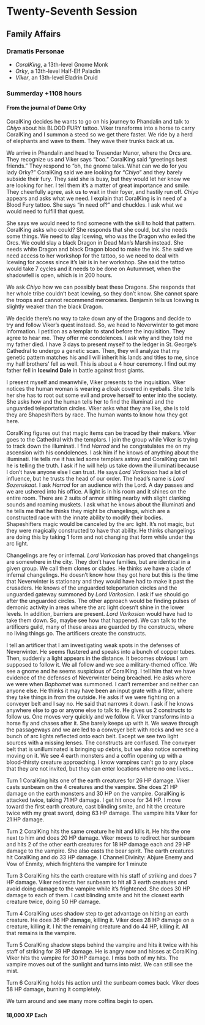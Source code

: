 # Twenty-Seventh Session

## Family Affairs

### Dramatis Personae

- *CoralKing*, a 13th-level Gnome Monk
- *Orky*, a 13th-level Half-Elf Paladin
- *Viker*, an 13th-level Eladrin Druid

### Summerday +1108 hours

#### From the journal of Dame Orky

CoralKing decides he wants to go on his journey to Phandalin and talk to *Chiyo* about his BLOOD FURY tattoo. Viker transforms into a horse to carry CoralKing and I summon a steed so we get there faster. We ride by a herd of elephants and wave to them. They wave their trunks back at us.

We arrive in Phandalin and head to Tresendar Manor, where the Orcs are. They recognize us and Viker says “boo.” CoralKing said “greetings best friends.” They respond to “oh, the gnome talks. What can we do for you lady Orky?” CoralKing said we are looking for “*Chiyo*” and they barely subside their fury. They said she is busy, but they would let her know we are looking for her. I tell them it’s a matter of great importance and smile. They cheerfully agree, ask us to wait in their foyer, and hastily run off. *Chiyo* appears and asks what we need. I explain that CoralKing is in need of a Blood Fury tattoo. She says “in need of?” and chuckles. I ask what we would need to fulfill that quest.

She says we would need to find someone with the skill to hold that pattern. CoralKing asks who could? She responds that she could, but she needs some things. We need to slay Icewing, who was the Dragon who exiled the Orcs. We could slay a black Dragon in Dead Man’s Marsh instead. She needs white Dragon and black Dragon blood to make the ink. She said we need access to her workshop for the tattoo, so we need to deal with Icewing for access since it’s lair is in her workshop. She said the tattoo would take 7 cycles and it needs to be done on Autumnset, when the shadowfell is open, which is in 200 hours.

We ask *Chiyo* how we can possibly beat these Dragons. She responds that her whole tribe couldn’t beat Icewing, so they don’t know. She cannot spare the troops and cannot recommend mercenaries. Benjamin tells us Icewing is slightly weaker than the black Dragon.

We decide there’s no way to take down any of the Dragons and decide to try and follow Viker’s quest instead. So, we head to Neverwinter to get more information. I petition as a templar to stand before the inquisition. They agree to hear me. They offer me condolences. I ask why and they told me my father died. I have 3 days to present myself to the ledger in St. George’s Cathedral to undergo a genetic scan. Then, they will analyze that my genetic pattern matches his and I will inherit his lands and titles to me, since my half brothers’ fell as well. This is about a 4 hour ceremony. I find out my father fell in **Icewind Dale** in battle against frost giants.

I present myself and meanwhile, Viker presents to the inquisition. Viker notices the human woman is wearing a cloak covered in eyeballs. She tells her she has to root out some evil and prove herself to enter into the society. She asks how and the human tells her to find the illuminati and the unguarded teleportation circles. Viker asks what they are like, she is told they are Shapeshifters by race. The human wants to know how they got here.

CoralKing figures out that magic items can be traced by their makers. Viker goes to the Cathedral with the templars. I join the group while Viker is trying to track down the illuminati. I find *Harrod* and he congratulates me on my ascension with his condolences. I ask him if he knows of anything about the illuminati. He tells me it has led some templars astray and CoralKing can tell he is telling the truth. I ask if he will help us take down the illuminati because I don’t have anyone else I can trust. He says *Lord Varkosian* had a lot of influence, but he trusts the head of our order. The head’s name is *Lord Sozenskaat*. I ask *Harrod* for an audience with the Lord. A day passes and we are ushered into his office. A light is in his room and it shines on the entire room. There are 2 suits of armor sitting nearby with slight clanking sounds and roaming muskets. I ask what he knows about the illuminati and he tells me that he thinks they might be changelings, which are a constructed race with the innate ability to modify their bodies. Shapeshifters magic would be canceled by the arc light. It’s not magic, but they were magically constructed to have that ability. He thinks changelings are doing this by taking 1 form and not changing that form while under the arc light.

Changelings are fey or infernal. *Lord Varkosian* has proved that changelings are somewhere in the city. They don’t have families, but are identical in a given group. We call them clones or clades. He thinks we have a clade of infernal changelings. He doesn’t know how they got here but this is the time that Neverwinter is stationary and they would have had to make it past the crusaders. He knows of the unguarded teleportation circles and the unguarded gateway summoned by *Lord Varkosian*. I ask if we should go after the unguarded circles. The other approach would be finding pulses of demonic activity in areas where the arc light doesn’t shine in the lower levels. In addition, barriers are present. *Lord Varkosian* would have had to take them down. So, maybe see how that happened. We can talk to the artificers guild, many of these areas are guarded by the constructs, where no living things go. The artificers create the constructs.

I tell an artificer that I am investigating weak spots in the defenses of Neverwinter. He seems flustered and speaks into a bunch of copper tubes. Then, suddenly a light appears in the distance. It becomes obvious I am supposed to follow it. We all follow and we see a military-themed office. We see a gnome and he seems suspicious of CoralKing. I tell him that we have evidence of the defenses of Neverwinter being breached. He asks where we were when *Baphomet* was summoned. I can’t remember and neither can anyone else. He thinks it may have been an input grate with a filter, where they take things in from the outside. He asks if we were fighting on a conveyer belt and I say no. He said that narrows it down. I ask if he knows anywhere else to go or anyone else to talk to. He gives us 2 constructs to follow us. One moves very quickly and we follow it. Viker transforms into a horse fly and chases after it. She barely keeps up with it. We weave through the passageways and we are led to a conveyer belt with rocks and we see a bunch of arc lights reflected onto each belt. Except we see two light sources with a missing lenses. The constructs are confused. The conveyer belt that is unilluminated is bringing up debris, but we also notice something moving on it. We see 4 earth monsters and a coffin opening up with a blood-thirsty creature approaching. I know vampires can’t go to any place that they are not invited, but they can enter locations where no one lives…

Turn 1
CoralKing hits one of the earth creatures for 26 HP damage.
Viker casts sunbeam on the 4 creatures and the vampire. She does 21 HP damage on the earth monsters and 30 HP on the vampire.
CoralKing is attacked twice, taking 71 HP damage. I get hit once for 34 HP.
I move toward the first earth creature, cast blinding smite, and hit the creature twice with my great sword, doing 63 HP damage.
The vampire hits Viker for 21 HP damage.

Turn 2
CoralKing hits the same creature he hit and kills it. He hits the one next to him and does 20 HP damage.
Viker moves to redirect her sunbeam and hits 2 of the other earth creatures for 18 HP damage each and 29 HP damage to the vampire. She also casts the bear spirit.
The earth creatures hit CoralKing and do 33 HP damage.
I Channel Divinity: Abjure Enemy and Vow of Enmity, which frightens the vampire for 1 minute

Turn 3
CoralKing hits the earth creature with his staff of striking and does 7 HP damage.
Viker redirects her sunbeam to hit all 3 earth creatures and avoid doing damage to the vampire while it’s frightened. She does 30 HP damage to each of them.
I cast blinding smite and hit the closest earth creature twice, doing 50 HP damage.

Turn 4
CoralKing uses shadow step to get advantage on hitting an earth creature. He does 36 HP damage, killing it.
Viker does 28 HP damage on a creature, killing it.
I hit the remaining creature and do 44 HP, killing it. All that remains is the vampire.

Turn 5
CoralKing shadow steps behind the vampire and hits it twice with his staff of striking for 39 HP damage. He is angry now and hisses at CoralKing.
Viker hits the vampire for 30 HP damage.
I miss both of my hits.
The vampire moves out of the sunlight and turns into mist. We can still see the mist.

Turn 6
CoralKing holds his action until the sunbeam comes back.
Viker does 58 HP damage, burning it completely.

We turn around and see many more coffins begin to open.

#### 18,000 XP Each
